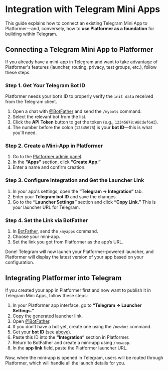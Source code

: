 # Integration with Telegram Mini Apps

This guide explains how to connect an existing Telegram Mini App to Platformer—and, conversely, how to **use Platformer
as a foundation** for building within Telegram.

## Connecting a Telegram Mini App to Platformer

If you already have a mini-app in Telegram and want to take advantage of Platformer's features (launcher, routing,
privacy, test groups, etc.), follow these steps.

### Step 1. Get Your Telegram Bot ID

Platformer needs your bot’s ID to properly verify the `init data` received from the Telegram client.

1. Open a chat with [@BotFather](https://t.me/botfather) and send the `/mybots` command.
2. Select the relevant bot from the list.
3. Click the **API Token** button to get the token (e.g., `12345678:ABCdefGHI`).
4. The number before the colon (`12345678`) is your **bot ID**—this is what you'll need.

### Step 2. Create a Mini-App in Platformer

1. Go to the [Platformer admin panel](https://t.me/platformer_robot/admin).
2. In the **“Apps”** section, click **“Create App.”**
3. Enter a name and confirm creation.

### Step 3. Configure Integration and Get the Launcher Link

1. In your app's settings, open the **“Telegram → Integration”** tab.
2. Enter your **Telegram bot ID** and save the changes.
3. Go to the **“Launcher Settings”** section and click **“Copy Link.”** This is your launcher URL for Telegram.

### Step 4. Set the Link via BotFather

1. In [BotFather](https://t.me/botfather), send the `/myapps` command.
2. Choose your mini-app.
3. Set the link you got from Platformer as the app’s URL.

Done! Telegram will now launch your Platformer-powered launcher, and Platformer will display the latest version of your
app based on your configuration.

## Integrating Platformer into Telegram

If you created your app in Platformer first and now want to publish it in Telegram Mini Apps, follow these steps:

1. In your Platformer app interface, go to **“Telegram → Launcher Settings.”**
2. Copy the generated launcher link.
3. Open [@BotFather](https://t.me/botfather).
4. If you don’t have a bot yet, create one using the `/newbot` command.
5. Get your **bot ID** (see [above](#step-1-get-your-telegram-bot-id)).
6. Paste this ID into the **“Integration”** section in Platformer.
7. Return to BotFather and create a mini-app using `/newapp`.
8. In the **app link** field, paste the Platformer launcher URL.

Now, when the mini-app is opened in Telegram, users will be routed through Platformer, which will handle all the launch
details for you.
